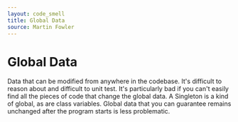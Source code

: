 ```yaml
---
layout: code_smell
title: Global Data
source: Martin Fowler
---
```


# Global Data
Data that can be modified from anywhere in the codebase. It's difficult to reason about and difficult to unit test. It's particularly bad if you can't easily find all the pieces of code that change the global data. A Singleton is a kind of global, as are class variables. Global data that you can guarantee remains unchanged after the program starts is less problematic.
